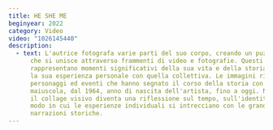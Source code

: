 ```yaml
---
title: HE SHE ME
beginyear: 2022
category: Video
video: "1026145440"
description:
  - text: L'autrice fotografa varie parti del suo corpo, creando un puzzle visivo
      che si unisce attraverso frammenti di video e fotografie. Questi frammenti
      rappresentano momenti significativi della sua vita e della storia, unendo
      la sua esperienza personale con quella collettiva. Le immagini ritraggono
      personaggi ed eventi che hanno segnato il corso della storia con la "S"
      maiuscola, dal 1964, anno di nascita dell'artista, fino a oggi. Nel video
      il collage visivo diventa una riflessione sul tempo, sull'identità e sul
      modo in cui le esperienze individuali si intrecciano con le grandi
      narrazioni storiche.
---
```

